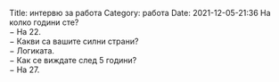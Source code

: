 Title:  интервю за работа
Category: работа
Date: 2021-12-05-21:36
На колко години сте?  
&minus; На 22.  
&minus; Какви са вашите силни страни?  
&minus; Логиката.  
&minus; Как се виждате след 5 години?  
&minus; На 27.